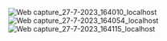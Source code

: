 ![Web capture_27-7-2023_164010_localhost](https://github.com/nishigandhagandhade/product-github.io/assets/114923297/fcf8eae7-8182-4f85-95db-4a35bd7c66d7)
![Web capture_27-7-2023_164054_localhost](https://github.com/nishigandhagandhade/product-github.io/assets/114923297/d9c3ff7b-ee32-43d6-9969-019b155ccf3e)
![Web capture_27-7-2023_164115_localhost](https://github.com/nishigandhagandhade/product-github.io/assets/114923297/5a79a3b7-2a6a-4f0c-bc34-996ee343c16a)
